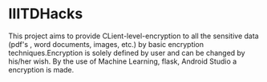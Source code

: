 # IIITDHacks

This project aims to provide CLient-level-encryption to all the sensitive data (pdf's , word documents, images, etc.) by basic encryption techniques.Encryption is solely defined by user and can be changed by his/her wish. By the use of Machine Learning, flask, Android Studio a encryption is made. 
